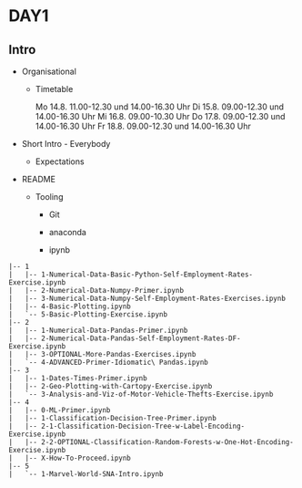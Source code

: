 DAY1
====
Intro
-----
- Organisational
	- Timetable
	
		Mo	14.8.	11.00-12.30 und 14.00-16.30 Uhr 
		Di	15.8.	09.00-12.30 und 14.00-16.30 Uhr 
		Mi	16.8.	09.00-10.30 Uhr 
		Do	17.8.	09.00-12.30 und 14.00-16.30 Uhr 
		Fr	18.8.	09.00-12.30 und 14.00-16.30 Uhr 
		
- Short Intro - Everybody
	+ Expectations

- README
	- Tooling
		- Git
		- anaconda
		
		- ipynb
		
```
|-- 1
|   |-- 1-Numerical-Data-Basic-Python-Self-Employment-Rates-Exercise.ipynb
|   |-- 2-Numerical-Data-Numpy-Primer.ipynb
|   |-- 3-Numerical-Data-Numpy-Self-Employment-Rates-Exercises.ipynb
|   |-- 4-Basic-Plotting.ipynb
|   `-- 5-Basic-Plotting-Exercise.ipynb
|-- 2
|   |-- 1-Numerical-Data-Pandas-Primer.ipynb
|   |-- 2-Numerical-Data-Pandas-Self-Employment-Rates-DF-Exercise.ipynb
|   |-- 3-OPTIONAL-More-Pandas-Exercises.ipynb
|   `-- 4-ADVANCED-Primer-Idiomatic\ Pandas.ipynb
|-- 3
|   |-- 1-Dates-Times-Primer.ipynb
|   |-- 2-Geo-Plotting-with-Cartopy-Exercise.ipynb
|   `-- 3-Analysis-and-Viz-of-Motor-Vehicle-Thefts-Exercise.ipynb
|-- 4
|   |-- 0-ML-Primer.ipynb
|   |-- 1-Classification-Decision-Tree-Primer.ipynb
|   |-- 2-1-Classification-Decision-Tree-w-Label-Encoding-Exercise.ipynb
|   |-- 2-2-OPTIONAL-Classification-Random-Forests-w-One-Hot-Encoding-Exercise.ipynb
|   |-- X-How-To-Proceed.ipynb
|-- 5
|   `-- 1-Marvel-World-SNA-Intro.ipynb

```
